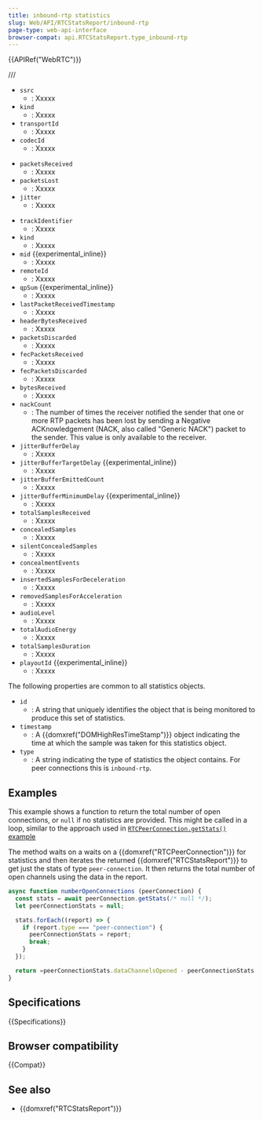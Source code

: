 ```yaml
---
title: inbound-rtp statistics
slug: Web/API/RTCStatsReport/inbound-rtp
page-type: web-api-interface
browser-compat: api.RTCStatsReport.type_inbound-rtp
---
```


{{APIRef("WebRTC")}}

<!-- 

The [WebRTC API](/en-US/docs/Web/API/WebRTC_API) peer connection statistics provide information about the number of unique data channels that have been opened, and the number of opened channels that have been closed.
This allows the current number of open channels to be calculated.

These stats are returned in a {{domxref("RTCStatsReport")}} from {{domxref("RTCPeerConnection.getStats()")}}, and have a type of `peer-connection`.

## Instance properties
-->

///

<!-- RTCRtpStreamStats -->

- `ssrc`
  - : Xxxxx
- `kind`
  - : Xxxxx
- `transportId`
  - : Xxxxx
- `codecId`
  - : Xxxxx

<!-- RTCReceivedRtpStreamStats -->
- `packetsReceived`
  - : Xxxxx
- `packetsLost`
  - : Xxxxx
- `jitter`
  - : Xxxxx

<!-- RTCInboundRtpStreamStats -->

- `trackIdentifier`
  - : Xxxxx
- `kind` <!-- note, duplicate from RTCRtpStreamStats above, probably only one. -->
  - : Xxxxx
- `mid` {{experimental_inline}}
  - : Xxxxx
- `remoteId`
  - : Xxxxx
    <!-- - `framesDecoded`: not implemented (bcd testing) -->
    <!-- - `keyFramesDecoded`: not implemented (bcd testing) -->
    <!-- framesRendered: not implemented (bcd testing) -->
    <!-- framesDropped: not implemented (bcd testing) -->
    <!-- frameWidth: not implemented (bcd testing) -->
    <!-- frameHeight: not implemented (bcd testing) -->
    <!-- framesPerSecond: not implemented (bcd testing) -->
- `qpSum` {{experimental_inline}} <!-- NOTE - isn't it? - no current implementers -->
  - : Xxxxx
    <!-- totalDecodeTime: not implemented (bcd testing) -->
    <!-- totalInterFrameDelay: not implemented (bcd testing) -->
    <!-- totalSquaredInterFrameDelay: not implemented (bcd testing) -->
    <!-- pauseCount: not implemented (bcd testing) -->
    <!-- totalPausesDuration: not implemented (bcd testing) -->
    <!-- freezeCount: not implemented (bcd testing) -->
    <!-- totalFreezesDuration: not implemented (bcd testing) -->
- `lastPacketReceivedTimestamp`
  - : Xxxxx
- `headerBytesReceived`
  - : Xxxxx
- `packetsDiscarded`
  - : Xxxxx
- `fecPacketsReceived`
  - : Xxxxx
- `fecPacketsDiscarded`
  - : Xxxxx
- `bytesReceived`
  - : Xxxxx
- `nackCount`
  - : The number of times the receiver notified the sender that one or more RTP packets has been lost by sending a Negative ACKnowledgement (NACK, also called "Generic NACK") packet to the sender.
    This value is only available to the receiver. <!-- line irrelevant here if we don't do dicts --> <!-- See also https://developer.mozilla.org/en-US/docs/Web/API/RTCRtpStreamStats/nackCount -->
    <!-- firCount: not implemented (bcd testing) -->
    <!-- pliCount: not implemented (bcd testing) -->
    <!-- totalProcessingDelay: not implemented (bcd testing) -->
    <!-- estimatedPlayoutTimestamp: not implemented (bcd testing) -->
- `jitterBufferDelay`
  - : Xxxxx
- `jitterBufferTargetDelay` {{experimental_inline}}
  - : Xxxxx
- `jitterBufferEmittedCount`
  - : Xxxxx
- `jitterBufferMinimumDelay` {{experimental_inline}}
  - : Xxxxx
- `totalSamplesReceived`
  - : Xxxxx
- `concealedSamples`
  - : Xxxxx
- `silentConcealedSamples`
  - : Xxxxx
- `concealmentEvents`
  - : Xxxxx
- `insertedSamplesForDeceleration`
  - : Xxxxx
- `removedSamplesForAcceleration`
  - : Xxxxx
- `audioLevel`
  - : Xxxxx
- `totalAudioEnergy`
  - : Xxxxx
- `totalSamplesDuration`
  - : Xxxxx
    <!-- framesReceived: not implemented (bcd testing) -->
    <!-- decoderImplementation: not implemented (bcd testing) -->
- `playoutId` {{experimental_inline}}
  - : Xxxxx
    <!-- powerEfficientDecoder: not implemented (bcd testing) -->
    <!-- framesAssembledFromMultiplePackets: not implemented (bcd testing) -->
    <!-- totalAssemblyTime: not implemented (bcd testing) -->
    <!-- retransmittedPacketsReceived: not implemented (bcd testing) -->
    <!-- retransmittedBytesReceived: not implemented (bcd testing) -->

The following properties are common to all statistics objects.

<!-- RTCStats -->

- `id`
  - : A string that uniquely identifies the object that is being monitored to produce this set of statistics.
- `timestamp`
  - : A {{domxref("DOMHighResTimeStamp")}} object indicating the time at which the sample was taken for this statistics object.
- `type`
  - : A string indicating the type of statistics the object contains.
    For peer connections this is `inbound-rtp`.

## Examples

This example shows a function to return the total number of open connections, or `null` if no statistics are provided.
This might be called in a loop, similar to the approach used in [`RTCPeerConnection.getStats()` example](/en-US/docs/Web/API/RTCPeerConnection/getStats#examples)

The method waits on a waits on a {{domxref("RTCPeerConnection")}} for statistics and then iterates the returned {{domxref("RTCStatsReport")}} to get just the stats of type `peer-connection`.
It then returns the total number of open channels using the data in the report.

```js
async function numberOpenConnections (peerConnection) {
  const stats = await peerConnection.getStats(/* null */);
  let peerConnectionStats = null;

  stats.forEach((report) => {
    if (report.type === "peer-connection") {
      peerConnectionStats = report;
      break;
    }
  });

  return =peerConnectionStats.dataChannelsOpened - peerConnectionStats.dataChannelsClosed;
}
```

## Specifications

{{Specifications}}

## Browser compatibility

{{Compat}}

## See also

- {{domxref("RTCStatsReport")}}
